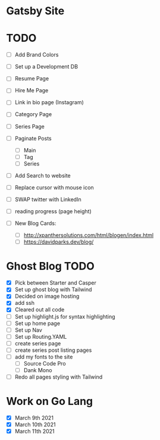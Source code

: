 # Gatsby Site

# TODO

- [ ] Add Brand Colors
- [ ] Set up a Development DB
- [ ] Resume Page
- [ ] Hire Me Page
- [ ] Link in bio page (Instagram)
- [ ] Category Page
- [ ] Series Page
- [ ] Paginate Posts
  - [ ] Main
  - [ ] Tag
  - [ ] Series
- [ ] Add Search to website
- [ ] Replace cursor with mouse icon
- [ ] SWAP twitter with LinkedIn
- [ ] reading progress (page height)
- [ ] New Blog Cards:

  - [ ] <http://xpanthersolutions.com/html/blogen/index.html>
  - [ ] <https://davidparks.dev/blog/>

# Ghost Blog TODO

- [x] Pick between Starter and Casper
- [x] Set up ghost blog with Tailwind
- [x] Decided on image hosting
- [x] add ssh
- [x] Cleared out all code
- [ ] Set up highlight.js for syntax highlighting
- [ ] Set up home page
- [ ] Set up Nav
- [ ] Set up Routing.YAML
- [ ] create series page
- [ ] create series post listing pages
- [ ] add my fonts to the site
  - [ ] Source Code Pro
  - [ ] Dank Mono
- [ ] Redo all pages styling with Tailwind

# Work on Go Lang

- [x] March 9th 2021
- [x] March 10th 2021
- [x] March 11th 2021

